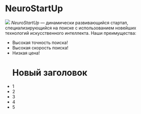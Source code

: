 # NeuroStartUp
![](https://netology-code.github.io/git-homeworks/introduction/assets/logo.png)
*NeuroStartUp* — динамически развивающийся стартап, специализирующийся на поиске с использованием новейших технологий искусственного интеллекта.
Наши преимущества:
- Высокая точность поиска!
- Высокая скорость поиска!
- Низкая цена!
  # Новый заголовок
- 1
- 2
- 3
- 4
- 5

